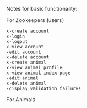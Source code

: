 


Notes for basic functionality:

For Zookeepers (users)

    x-create account
    x-login
    x-logout
    x-view account
    -edit account
    x-delete account
    x-create animal
    x-view animal profile
    x-view animal index page 
    -edit animal
    x-delete animal
    -display validation failures

For Animals

